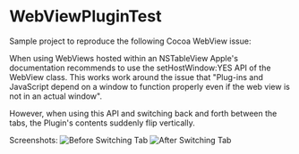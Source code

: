 # WebViewPluginTest

Sample project to reproduce the following Cocoa WebView issue:

When using WebViews hosted within an NSTableView Apple's documentation recommends to use the setHostWindow:YES API of the WebView class. This works work around the issue that "Plug-ins and JavaScript depend on a window to function properly even if the web view is not in an actual window".

However, when using this API and switching back and forth between the tabs, the Plugin's contents suddenly flip vertically.

Screenshots:
![Before Switching Tab](/master/Screenshots/WebView_Good.png?raw=true "Before Switching Tab")
![After Switching Tab](/master/Screenshots/WebView_Bad.png?raw=true "After Switching Tab")
